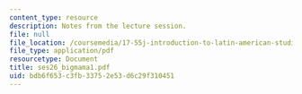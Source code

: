 ```yaml
---
content_type: resource
description: Notes from the lecture session.
file: null
file_location: /coursemedia/17-55j-introduction-to-latin-american-studies-fall-2006/bdb6f653c3fb33752e53d6c29f310451_ses26_bigmama1.pdf
file_type: application/pdf
resourcetype: Document
title: ses26_bigmama1.pdf
uid: bdb6f653-c3fb-3375-2e53-d6c29f310451
---
```

